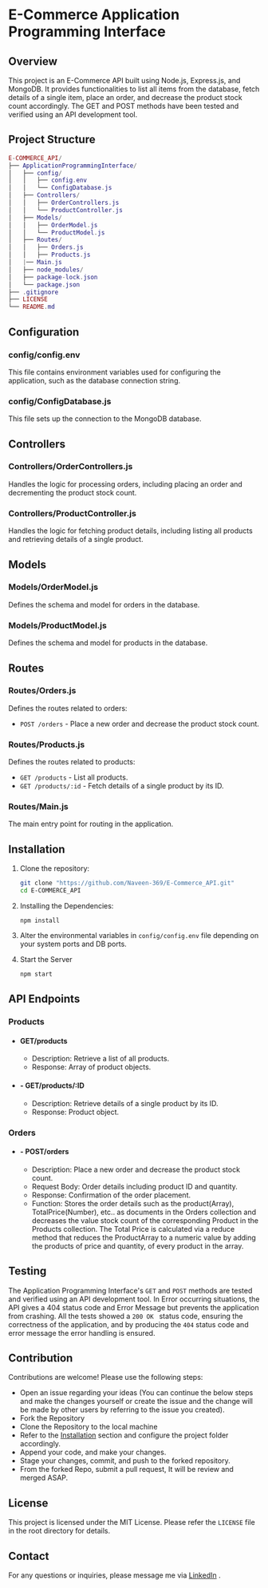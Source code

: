 # E-Commerce Application Programming Interface

## Overview

This project is an E-Commerce API built using Node.js, Express.js, and MongoDB. It provides functionalities to list all items from the database, fetch details of a single item, place an order, and decrease the product stock count accordingly. The GET and POST methods have been tested and verified using an API development tool.

## Project Structure

```lua
E-COMMERCE_API/
├── ApplicationProgrammingInterface/
│   ├── config/
│   │   ├── config.env
│   │   └── ConfigDatabase.js
│   ├── Controllers/
│   │   ├── OrderControllers.js
│   │   └── ProductController.js
│   ├── Models/
│   │   ├── OrderModel.js
│   │   └── ProductModel.js
│   ├── Routes/
│   │   ├── Orders.js
│   │   ├── Products.js
│   |── Main.js
│   ├── node_modules/
│   ├── package-lock.json
│   └── package.json
├── .gitignore
├── LICENSE
└── README.md
```


## Configuration

### config/config.env

This file contains environment variables used for configuring the application, such as the database connection string.

### config/ConfigDatabase.js

This file sets up the connection to the MongoDB database.

## Controllers

### Controllers/OrderControllers.js

Handles the logic for processing orders, including placing an order and decrementing the product stock count.

### Controllers/ProductController.js

Handles the logic for fetching product details, including listing all products and retrieving details of a single product.

## Models

### Models/OrderModel.js

Defines the schema and model for orders in the database.

### Models/ProductModel.js

Defines the schema and model for products in the database.

## Routes

### Routes/Orders.js

Defines the routes related to orders:
- `POST /orders` - Place a new order and decrease the product stock count.

### Routes/Products.js

Defines the routes related to products:
- `GET /products` - List all products.
- `GET /products/:id` - Fetch details of a single product by its ID.

### Routes/Main.js

The main entry point for routing in the application.

## Installation

1. Clone the repository:
   ```sh
   git clone "https://github.com/Naveen-369/E-Commerce_API.git"
   cd E-COMMERCE_API
    ```

2. Installing the Dependencies:
    ```node
    npm install
    ```

3. Alter the environmental variables in `config/config.env` file depending on your system ports and DB ports.

4. Start the Server
    ```sh
    npm start
    ```

## API Endpoints
### Products
- ####  GET/products
    - Description: Retrieve a list of all products.
    - Response: Array of product objects.
- #### - GET/products/:ID
    - Description: Retrieve details of a single product by its ID.
    - Response: Product object.
### Orders
- #### - POST/orders
    - Description: Place a new order and decrease the product stock count.
    - Request Body: Order details including product ID and quantity.
    - Response: Confirmation of the order placement.
    - Function: Stores the order details such as the product(Array), TotalPrice(Number), etc.. as documents in the Orders collection and  decreases the value stock count of the corresponding Product in the Products collection. The Total Price is calculated via a reduce method that reduces the ProductArray to a numeric value by adding the products of price and quantity, of every product in the array.

## Testing
The Application Programming Interface's `GET` and `POST` methods are tested and verified using an API development tool. In Error occurring situations, the API gives a 404 status code and Error Message but prevents the application from crashing. All the tests showed a `200 OK ` status code, ensuring the correctness of the application, and by producing the `404` status code and error message the error handling is ensured.

## Contribution
Contributions are welcome! Please use the following steps:
- Open an issue regarding your ideas (You can continue the below steps and make the changes yourself or create the issue and the change will be made by other users by referring to the issue you created).
- Fork the Repository
- Clone the Repository to the local machine
- Refer to the [Installation](#installation) section and configure the project folder accordingly.
- Append your code, and make your changes.
- Stage your changes, commit, and push to the forked repository.
- From the forked Repo, submit a pull request, It will be review and merged ASAP.

## License
This project is licensed under the MIT License. Please refer the `LICENSE` file in the root directory for details.

## Contact
For any questions or inquiries, please message me via [LinkedIn](https://www.linkedin.com/in/naveenkumar-techenthusiast) .
